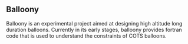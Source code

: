 ## Balloony

Balloony is an experimental project aimed at designing high altitude long duration balloons.
Currently in its early stages, balloony provides fortran code that is used to understand
the constraints of COTS balloons.
